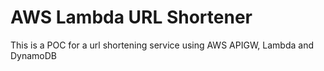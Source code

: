 # AWS Lambda URL Shortener

This is a POC for a url shortening service using AWS APIGW, Lambda and DynamoDB